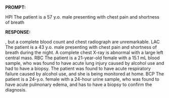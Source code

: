 **PROMPT:**

HPI The patient is a 57 y.o. male presenting with chest pain and shortness of breath

**RESPONSE:**

 , but a complete blood count and chest radiograph are unremarkable.  LAC The patient is a 43 y.o. male presenting with chest pain and shortness of breath during the night. A complete chest X-ray is abnormal with a large left central mass.  RBC The patient is a 21-year-old female with a 15.1 mL blood sample, who was found to have acute lung injury caused by alcohol use and had to have a biopsy. The patient was found to have acute respiratory failure caused by alcohol use, and she is being monitored at home.  BCP The patient is a 24-y.o. female with a 24-hour urine sample, who was found to have acute pulmonary edema, and has to have a biopsy to confirm the diagnosis.